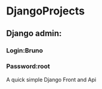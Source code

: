 # DjangoProjects
## Django admin:
### Login:Bruno
### Password:root
A quick simple Django Front and Api
